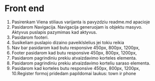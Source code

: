 # Front end

1. Pasirenkam Viena stiliaus varijanta is pavyzdziu readme.md apacioje
2. Pasidarom Navigacija. Navigacija generuojam is objektu masyvo. Aktyvus puslapis pazymimas kad aktyvus.
3. Pasidarom footeri.
4. Susikeliam puslapio dizaino paveiklslelius jei tokiu reikia
5. Nav bar pasidarom kad butu responsive 450px, 800px, 1200px,
6. Footer pasidarom kad butu responsive 450px, 800px, 1200px,
7. Pasidarom pagrindiniu prekiu atvaizdavimo korteles elementa.
8. Pasidarom pagrindiniu prekiu atvaizdavimo korteliu saraso elementa.
9. Pasidarom kad korteles butu responsive 450px, 800px, 1200px,
10.Register formoj pridedam papildomai laukus: town ir phone
